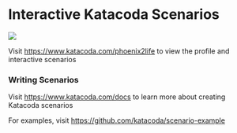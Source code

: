 # Interactive Katacoda Scenarios

[![](http://shields.katacoda.com/katacoda/phoenix2life/count.svg)](https://www.katacoda.com/phoenix2life "Get your profile on Katacoda.com")

Visit https://www.katacoda.com/phoenix2life to view the profile and interactive scenarios

### Writing Scenarios
Visit https://www.katacoda.com/docs to learn more about creating Katacoda scenarios

For examples, visit https://github.com/katacoda/scenario-example
